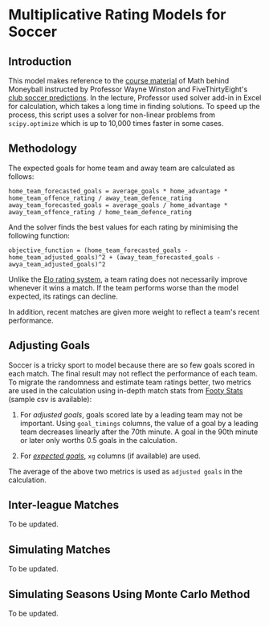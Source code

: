 # Multiplicative Rating Models for Soccer

## Introduction
This model makes reference to the [course material][1] of Math behind Moneyball instructed by Professor Wayne Winston and FiveThirtyEight's [club soccer predictions][2]. In the lecture, Professor used solver add-in in Excel for calculation, which takes a long time in finding solutions. To speed up the process, this script uses a solver for non-linear problems from `scipy.optimize` which is up to 10,000 times faster in some cases.

## Methodology
The expected goals for home team and away team are calculated as follows:
```
home_team_forecasted_goals = average_goals * home_advantage * home_team_offence_rating / away_team_defence_rating
away_team_forecasted_goals = average_goals / home_advantage * away_team_offence_rating / home_team_defence_rating
```
And the solver finds the best values for each rating by minimising the following function:
```
objective_function = (home_team_forecasted_goals - home_team_adjusted_goals)^2 + (away_team_forecasted_goals - awya_team_adjusted_goals)^2
```
Unlike the 
[Elo rating system][3], a team rating does not necessarily improve whenever it wins a match. If the team performs worse than the model expected, its ratings can decline.

In addition, recent matches are given more weight to reflect a team's recent performance.

## Adjusting Goals
Soccer is a tricky sport to model because there are so few goals scored in each match. The final result may not reflect the performance of each team. To migrate the randomness and estimate team ratings better, two metrics are used in the calculation using in-depth match stats from [Footy Stats][4] (sample csv is available):

1. For *adjusted goals*, goals scored late by a leading team may not be important. Using `goal_timings` columns, the value of a goal by a leading team decreases linearly after the 70th minute. A goal in the 90th minute or later only worths 0.5 goals in the calculation.

2. For [*expected goals*][5], `xg` columns (if available) are used.

The average of the above two metrics is used as `adjusted goals` in the calculation.

## Inter-league Matches
To be updated.

## Simulating Matches
To be updated.

## Simulating Seasons Using Monte Carlo Method
To be updated.

[1]:https://www.coursera.org/learn/mathematics-sport/lecture/nR8wd/8-4-multiplicative-rating-models-for-soccer
[2]:https://projects.fivethirtyeight.com/soccer-predictions/
[3]:https://en.wikipedia.org/wiki/Elo_rating_system
[4]:https://footystats.org/
[5]:https://youtu.be/w7zPZsLGK18
